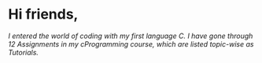 # Hi friends,
*I entered the world of coding with my first language C.
I have gone through 12 Assignments in my cProgramming course, which are listed topic-wise as Tutorials.*
